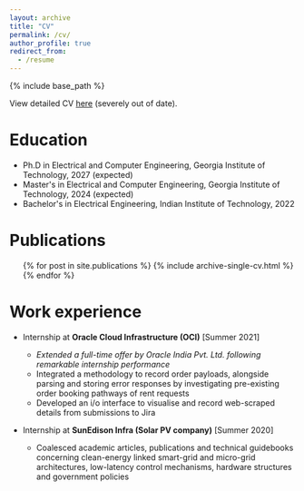 ```yaml
---
layout: archive
title: "CV"
permalink: /cv/
author_profile: true
redirect_from:
  - /resume
---
```


{% include base_path %}

View detailed CV [here](/files/CV_AadeshMadnaik.pdf) (severely out of date).

Education
======
* Ph.D in Electrical and Computer Engineering, Georgia Institute of Technology, 2027 (expected)
* Master's in Electrical and Computer Engineering, Georgia Institute of Technology, 2024 (expected)
* Bachelor's in Electrical Engineering, Indian Institute of Technology, 2022

Publications
======
  <ul>{% for post in site.publications %}
    {% include archive-single-cv.html %}
  {% endfor %}</ul>

Work experience
======
* Internship at **Oracle Cloud Infrastructure (OCI)** [Summer 2021]
  * *Extended a full-time offer by Oracle India Pvt. Ltd. following remarkable internship performance*
  * Integrated a methodology to record order payloads, alongside parsing and storing error responses by investigating pre-existing order booking pathways of rent requests 
  * Developed an i/o interface to visualise and record web-scraped details from submissions to Jira

* Internship at **SunEdison Infra (Solar PV company)** [Summer 2020]
  * Coalesced academic articles, publications and technical guidebooks concerning clean-energy linked smart-grid and micro-grid architectures, low-latency control mechanisms, hardware structures and government policies
